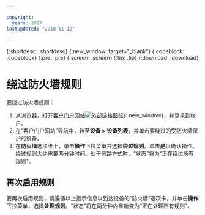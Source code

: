 ```yaml
---

copyright:
  years: 2017
lastupdated: "2018-11-12"

---
```


{:shortdesc: .shortdesc}
{:new_window: target="_blank"}
{:codeblock: .codeblock}
{:pre: .pre}
{:screen: .screen}
{:tip: .tip}
{:download: .download}

# 绕过防火墙规则

要绕过防火墙规则： 

1. 从浏览器，打开[客户门户网站![外部链接图标](../../icons/launch-glyph.svg "外部链接图标")](https://control.softlayer.com/){: new_window}，并登录到帐户。
2. 在“客户门户网站”导航中，转至**设备 > 设备列表**，并单击要绕过的受防火墙保护的设备。
3.  在**防火墙**选项卡上，单击**操作**下拉菜单并选择**绕过规则**。单击**是**以确认操作。绕过规则大约需要两分钟时间。处于旁路方式时，“状态”将为“正在绕过所有规则”。

## 再次启用规则

要再次启用规则，请遵循以上指示信息以到达设备的“防火墙”选项卡，并单击**操作**下拉菜单，选择**处理规则**。“状态”将在两分钟内重新变为“正在处理所有规则”。
